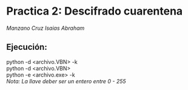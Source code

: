 # Practica 2: Descifrado cuarentena
*Manzano Cruz Isaias Abraham*  
## Ejecución:  
  python -d <archivo.VBN> -k <llave>  
  python -d <archivo.VBN>  
  python -e <archivo.exe> -k <llave>  
*Nota: La llave deber ser un entero entre 0 - 255*
